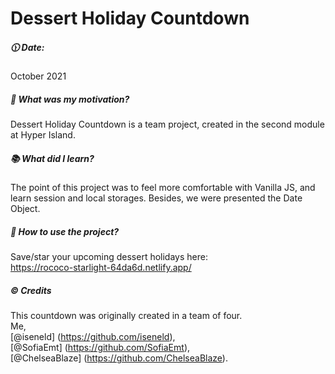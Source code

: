 # Dessert Holiday Countdown
##### :clock1130: Date: 
October 2021
##### :muscle: What was my motivation?
Dessert Holiday Countdown is a team project, created in the second module at Hyper Island. 
##### :books: What did I learn?
The point of this project was to feel more comfortable with Vanilla JS, and learn session and local storages. Besides, we were presented the Date Object. 
##### :flashlight: How to use the project?
Save/star your upcoming dessert holidays here:  
https://rococo-starlight-64da6d.netlify.app/
##### :copyright: Credits
This countdown was originally created in a team of four.
<br>
Me, 
<br>
[@iseneld] (https://github.com/iseneld),
<br>
[@SofiaEmt] (https://github.com/SofiaEmt),
<br>
[@ChelseaBlaze] (https://github.com/ChelseaBlaze).
